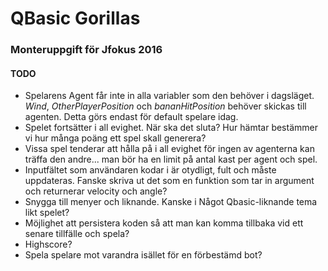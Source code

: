 # QBasic Gorillas
### Monteruppgift för Jfokus 2016

#### TODO
* Spelarens Agent får inte in alla variabler som den behöver i dagsläget. _Wind_, _OtherPlayerPosition_ och _bananHitPosition_ behöver skickas till agenten. Detta görs endast för default spelare idag.
* Spelet fortsätter i all evighet. När ska det sluta? Hur hämtar bestämmer vi hur många poäng ett spel skall generera?
* Vissa spel tenderar att hålla på i all evighet för ingen av agenterna kan träffa den andre... man bör ha en limit på antal kast per agent och spel.
* Inputfältet som användaren kodar i är otydligt, fult och måste uppdateras. Fanske skriva ut det som en funktion som tar in argument och returnerar velocity och angle?
* Snygga till menyer och liknande. Kanske i Något Qbasic-liknande tema likt spelet?
* Möjlighet att persistera koden så att man kan komma tillbaka vid ett senare tillfälle och spela?
* Highscore?
* Spela spelare mot varandra isället för en förbestämd bot?

